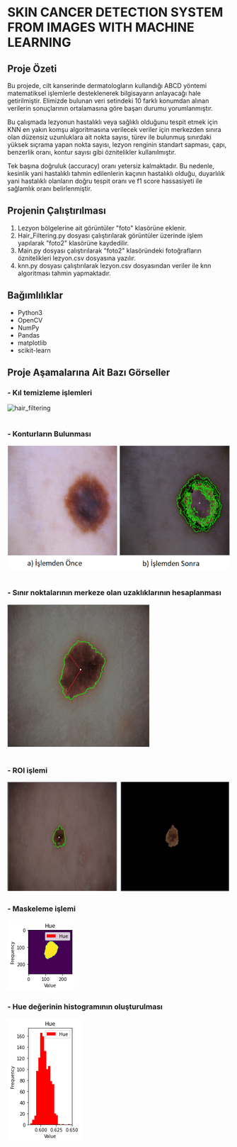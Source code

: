 # SKIN CANCER DETECTION SYSTEM FROM IMAGES WITH MACHINE LEARNING
## Proje Özeti

Bu projede, cilt kanserinde dermatologların kullandığı ABCD yöntemi matematiksel işlemlerle desteklenerek 
bilgisayarın anlayacağı hale getirilmiştir. Elimizde bulunan veri setindeki 10 farklı konumdan alınan 
verilerin sonuçlarının ortalamasına göre başarı durumu yorumlanmıştır.

Bu çalışmada lezyonun hastalıklı veya sağlıklı olduğunu tespit etmek için KNN en yakın komşu algoritmasına 
verilecek veriler için merkezden sınıra olan düzensiz uzunluklara ait nokta sayısı, 
türev ile bulunmuş sınırdaki yüksek sıçrama yapan nokta sayısı, lezyon renginin standart sapması, 
çapı, benzerlik oranı, kontur sayısı gibi öznitelikler kullanılmıştır.

Tek başına doğruluk (accuracy) oranı yetersiz kalmaktadır. Bu nedenle, kesinlik yani 
hastalıklı tahmin edilenlerin kaçının hastalıklı olduğu, duyarlılık yani hastalıklı olanların 
doğru tespit oranı ve f1 score hassasiyeti ile sağlamlık oranı belirlenmiştir. 

## Projenin Çalıştırılması

1. Lezyon bölgelerine ait görüntüler "foto" klasörüne eklenir.
2. Hair_Filtering.py dosyası çalıştırılarak görüntüler üzerinde işlem yapılarak  "foto2" klasörüne kaydedilir.
3. Main.py dosyası çalıştırılarak "foto2" klasöründeki fotoğrafların öznitelikleri lezyon.csv dosyasına yazılır.
4. knn.py dosyası çalıştırılarak lezyon.csv dosyasından veriler ile knn algoritması tahmin yapmaktadır. 


## Bağımlılıklar
- Python3
- OpenCV
- NumPy
- Pandas
- matplotlib
- scikit-learn

## Proje Aşamalarına Ait Bazı Görseller
### - Kıl temizleme işlemleri<br/>
![hair_filtering](https://github.com/abdullahaydan/SKIN_CANCER_DETECTION_SYSTEM_FROM_IMAGES_WITH_MACHINE_LEARNING/blob/master/Images/kıltemiz.png)<br/><br/>
### - Konturların Bulunması<br/>
![find_contours](https://github.com/abdullahaydan/SKIN_CANCER_DETECTION_SYSTEM_FROM_IMAGES_WITH_MACHINE_LEARNING/blob/master/Images/findcontur.png)<br/><br/>
### - Sınır noktalarının merkeze olan uzaklıklarının hesaplanması<br/>
![uzaklık](https://github.com/abdullahaydan/SKIN_CANCER_DETECTION_SYSTEM_FROM_IMAGES_WITH_MACHINE_LEARNING/blob/master/Images/uzaklık.png)<br/><br/>
### - ROI işlemi<br/>
![std](https://github.com/abdullahaydan/SKIN_CANCER_DETECTION_SYSTEM_FROM_IMAGES_WITH_MACHINE_LEARNING/blob/master/Images/std.png)<br/>
### - Maskeleme işlemi<br/>
![mask](https://github.com/abdullahaydan/SKIN_CANCER_DETECTION_SYSTEM_FROM_IMAGES_WITH_MACHINE_LEARNING/blob/master/Images/maske.png)
### - Hue değerinin histogramının oluşturulması<br/>
![histogram](https://github.com/abdullahaydan/SKIN_CANCER_DETECTION_SYSTEM_FROM_IMAGES_WITH_MACHINE_LEARNING/blob/master/Images/histg.png)<br/>


